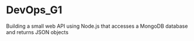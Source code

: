 # DevOps_G1
Building a small web API using Node.js that accesses a MongoDB database and returns JSON objects
